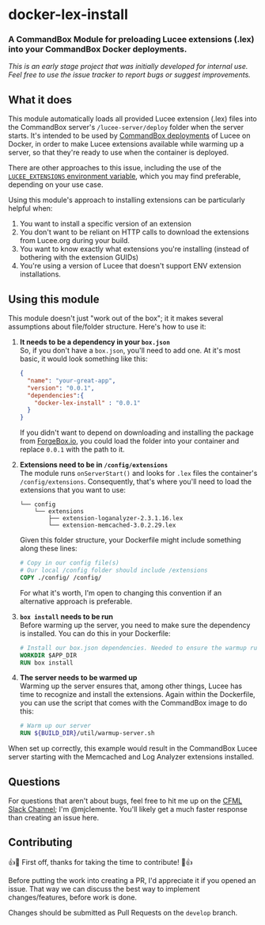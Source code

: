# docker-lex-install
### A CommandBox Module for preloading Lucee extensions (.lex) into your CommandBox Docker deployments.

_This is an early stage project that was initially developed for internal use. Feel free to use the issue tracker to report bugs or suggest improvements._

## What it does
This module automatically loads all provided Lucee extension (.lex) files into the CommandBox server's `/lucee-server/deploy` folder when the server starts. It's intended to be used by [CommandBox deployments](https://hub.docker.com/r/ortussolutions/commandbox/) of Lucee on Docker, in order to make Lucee extensions available while warming up a server, so that they're ready to use when the container is deployed.

There are other approaches to this issue, including the use of the [`LUCEE_EXTENSIONS` environment variable](https://labs.daemon.com.au/t/installing-the-memcached-extension-for-lucee-5-x/319), which you may find preferable, depending on your use case.

Using this module's approach to installing extensions can be particularly helpful when:
1. You want to install a specific version of an extension
2. You don't want to be reliant on HTTP calls to download the extensions from Lucee.org during your build.
3. You want to know exactly what extensions you're installing (instead of bothering with the extension GUIDs)
4. You're using a version of Lucee that doesn't support ENV extension installations.

## Using this module
This module doesn't just "work out of the box"; it it makes several assumptions about file/folder structure. Here's how to use it:

1. __It needs to be a dependency in your `box.json`__  
    So, if you don't have a `box.json`, you'll need to add one. At it's most basic, it would look something like this:
    ```JSON
    {
      "name": "your-great-app",
      "version": "0.0.1",
      "dependencies":{
        "docker-lex-install" : "0.0.1"
      }
    }
    ```
    If you didn't want to depend on downloading and installing the package from [ForgeBox.io](https://www.forgebox.io/), you could load the folder into your container and replace `0.0.1` with the path to it.

2. __Extensions need to be in `/config/extensions`__  
    The module runs `onServerStart()` and looks for `.lex` files the container's `/config/extensions`. Consequently, that's where you'll need to load the extensions that you want to use:
    ```
    └── config
        └── extensions
            ├── extension-loganalyzer-2.3.1.16.lex
            └── extension-memcached-3.0.2.29.lex
    ```
    Given this folder structure, your Dockerfile might include something along these lines:
    ```Dockerfile
    # Copy in our config file(s)
    # Our local /config folder should include /extensions
    COPY ./config/ /config/
    ```
    For what it's worth, I'm open to changing this convention if an alternative approach is preferable.
3. __`box install` needs to be run__  
    Before warming up the server, you need to make sure the dependency is installed. You can do this in your Dockerfile:
    ```Dockerfile
    # Install our box.json dependencies. Needed to ensure the warmup runs the install process for the plugins
    WORKDIR $APP_DIR
    RUN box install
    ```
4. __The server needs to be warmed up__  
    Warming up the server ensures that, among other things, Lucee has time to recognize and install the extensions. Again within the Dockerfile, you can use the script that comes with the CommandBox image to do this:
    ```Dockerfile
    # Warm up our server
    RUN ${BUILD_DIR}/util/warmup-server.sh
    ```


When set up correctly, this example would result in the CommandBox Lucee server starting with the Memcached and Log Analyzer extensions installed.

## Questions
For questions that aren't about bugs, feel free to hit me up on the [CFML Slack Channel](http://cfml-slack.herokuapp.com); I'm @mjclemente. You'll likely get a much faster response than creating an issue here.

## Contributing
:+1::tada: First off, thanks for taking the time to contribute! :tada::+1:

Before putting the work into creating a PR, I'd appreciate it if you opened an issue. That way we can discuss the best way to implement changes/features, before work is done.

Changes should be submitted as Pull Requests on the `develop` branch.